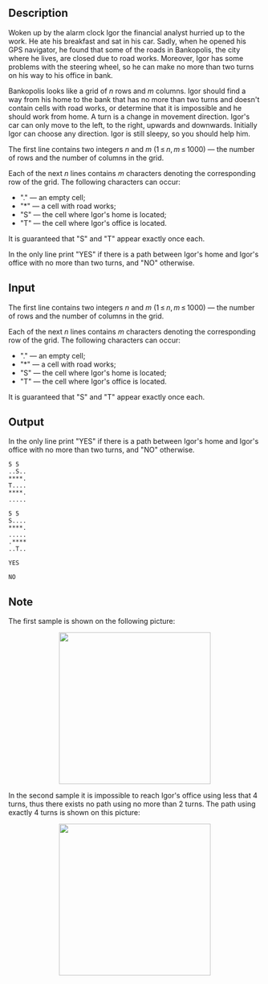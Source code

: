 ## Description

<div><p>Woken up by the alarm clock Igor the financial analyst hurried up to the work. He ate his breakfast and sat in his car. Sadly, when he opened his GPS navigator, he found that some of the roads in Bankopolis, the city where he lives, are closed due to road works. Moreover, Igor has some problems with the steering wheel, so he can make <span class="tex-font-style-bf">no more than two turns</span> on his way to his office in bank.</p><p>Bankopolis looks like a grid of <span class="tex-span"><i>n</i></span> rows and <span class="tex-span"><i>m</i></span> columns. Igor should find a way from his home to the bank that has no more than two turns and doesn't contain cells with road works, or determine that it is impossible and he should work from home. A turn is a change in movement direction. Igor's car can only move to the left, to the right, upwards and downwards. Initially Igor can choose any direction. Igor is still sleepy, so you should help him.</p></div><div class="input-specification"><p>The first line contains two integers <span class="tex-span"><i>n</i></span> and <span class="tex-span"><i>m</i></span> (<span class="tex-span">1 ≤ <i>n</i>, <i>m</i> ≤ 1000</span>)&nbsp;— the number of rows and the number of columns in the grid.</p><p>Each of the next <span class="tex-span"><i>n</i></span> lines contains <span class="tex-span"><i>m</i></span> characters denoting the corresponding row of the grid. The following characters can occur: </p><ul> <li> "<span class="tex-font-style-tt">.</span>" — an empty cell; </li><li> "<span class="tex-font-style-tt">*</span>" — a cell with road works; </li><li> "<span class="tex-font-style-tt">S</span>" — the cell where Igor's home is located; </li><li> "<span class="tex-font-style-tt">T</span>" — the cell where Igor's office is located. </li></ul><p>It is guaranteed that "<span class="tex-font-style-tt">S</span>" and "<span class="tex-font-style-tt">T</span>" appear exactly once each.</p></div><div class="output-specification"><p>In the only line print "<span class="tex-font-style-tt">YES</span>" if there is a path between Igor's home and Igor's office with no more than two turns, and "<span class="tex-font-style-tt">NO</span>" otherwise.</p></div>

## Input

<p>The first line contains two integers <span class="tex-span"><i>n</i></span> and <span class="tex-span"><i>m</i></span> (<span class="tex-span">1 ≤ <i>n</i>, <i>m</i> ≤ 1000</span>)&nbsp;— the number of rows and the number of columns in the grid.</p><p>Each of the next <span class="tex-span"><i>n</i></span> lines contains <span class="tex-span"><i>m</i></span> characters denoting the corresponding row of the grid. The following characters can occur: </p><ul> <li> "<span class="tex-font-style-tt">.</span>" — an empty cell; </li><li> "<span class="tex-font-style-tt">*</span>" — a cell with road works; </li><li> "<span class="tex-font-style-tt">S</span>" — the cell where Igor's home is located; </li><li> "<span class="tex-font-style-tt">T</span>" — the cell where Igor's office is located. </li></ul><p>It is guaranteed that "<span class="tex-font-style-tt">S</span>" and "<span class="tex-font-style-tt">T</span>" appear exactly once each.</p>

## Output

<p>In the only line print "<span class="tex-font-style-tt">YES</span>" if there is a path between Igor's home and Igor's office with no more than two turns, and "<span class="tex-font-style-tt">NO</span>" otherwise.</p>





```input1
5 5
..S..
****.
T....
****.
.....

```




```input2
5 5
S....
****.
.....
.****
..T..

```




```output1
YES
```




```output2
NO
```



## Note

<p>The first sample is shown on the following picture:</p><center> <img class="tex-graphics" src="file://WPLxrxq3.png" style="max-width: 100.0%;max-height: 100.0%;" width="302px"> </center><p>In the second sample it is impossible to reach Igor's office using less that <span class="tex-span">4</span> turns, thus there exists no path using no more than <span class="tex-span">2</span> turns. The path using exactly <span class="tex-span">4</span> turns is shown on this picture:</p><center> <img class="tex-graphics" src="file://lIvjDzo3.png" style="max-width: 100.0%;max-height: 100.0%;" width="302px"> </center>
